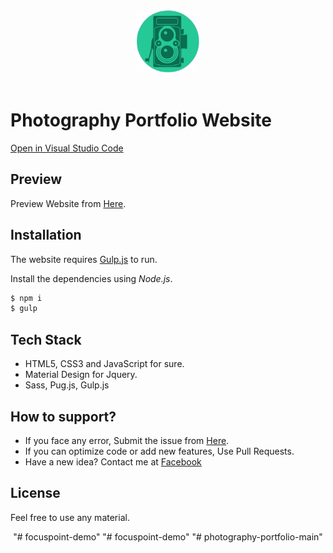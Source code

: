 <div align="center">
  <img src="public/images/logo.png" width="100">
<div>
<br>

<div align="left">

# Photography Portfolio Website

[Open in Visual Studio Code](https://vscode.dev/github/kareem-m/focustpoint-demo)

## Preview

Preview Website from [Here](https://thepgamr.netlify.app).

## Installation

The website requires [Gulp.js](https://gulpjs.com/) to run.

Install the dependencies using *Node.js*.

```sh
$ npm i
$ gulp
```

## Tech Stack

- HTML5, CSS3 and JavaScript for sure.
- Material Design for Jquery.
- Sass, Pug.js, Gulp.js

## How to support?

- If you face any error, Submit the issue from [Here](https://github.com/kareem-m/focustpoint-demo/issues).
- If you can optimize code or add new features, Use Pull Requests.
- Have a new idea? Contact me at [Facebook](https://www.facebook.com/kareem1911)

## License
Feel free to use any material.

</div>"# focuspoint-demo" 
"# focuspoint-demo" 
"# photography-portfolio-main" 
